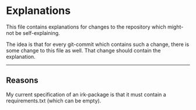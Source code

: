 # Explanations

This file contains explanations for changes to the repository which might-not be self-explaining.

The idea is that for every git-commit which contains such a change, there is some change to this file as well. That change should contain the explanation.

---

## Reasons

My current specification of an irk-package is that it must contain a requirements.txt (which can be empty).
